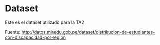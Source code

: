 # Dataset
Este es el dataset utilizado para la TA2

Fuente: http://datos.minedu.gob.pe/dataset/distribucion-de-estudiantes-con-discapacidad-por-region
